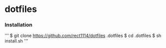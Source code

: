 # dotfiles

### Installation

'''
$ git clone https://github.com/rect1114/dotfiles .dotfiles
$ cd .dotfiles
$ sh install.sh
'''
